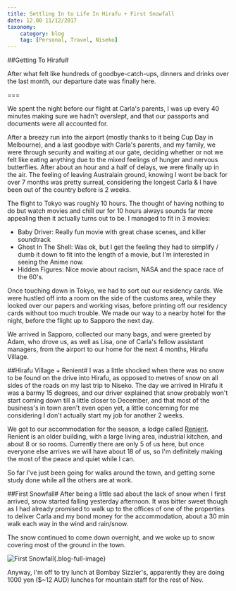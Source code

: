 ```yaml
---
title: Settling In to Life In Hirafu + First Snowfall
date: 12.00 11/12/2017 
taxonomy:
    category: blog
    tag: [Personal, Travel, Niseko]
---
```


##Getting To Hirafu#

After what felt like hundreds of goodbye-catch-ups, dinners and drinks over the last month, our departure date was finally here. 

===

We spent the night before our flight at Carla's parents, I was up every 40 minutes making sure we hadn't overslept, and that our passports and documents were all accounted for.

After a breezy run into the airport (mostly thanks to it being Cup Day in Melbourne), and a last goodbye with Carla's parents, and my family, we were through security and waiting at our gate, deciding whether or not we felt like eating anything due to the mixed feelings of hunger and nervous butterflies. After about an hour and a half of delays, we were finally up in the air. The feeling of leaving Australain ground, knowing I wont be back for over 7 months was pretty surreal, considering the longest Carla & I have been out of the country before is 2 weeks.

The flight to Tokyo was roughly 10 hours. The thought of having nothing to do but watch movies and chill our for 10 hours always sounds far more appealing then it actually turns out to be. I managed to fit in 3 movies:
* Baby Driver: Really fun movie with great chase scenes, and killer soundtrack
* Ghost In The Shell: Was ok, but I get the feeling they had to simplify / dumb it down to fit into the length of a movie, but I'm interested in seeing the Anime now.
* Hidden Figures: Nice movie about racism, NASA and the space race of the 60's.

Once touching down in Tokyo, we had to sort out our residency cards. We were hustled off into a room on the side of the customs area, while they looked over our papers and working visas, before printing off our residency cards without too much trouble. We made our way to a nearby hotel for the night, before the flight up to Sapporo the next day.

We arrived in Sapporo, collected our many bags, and were greeted by Adam, who drove us, as well as Lisa, one of Carla's fellow assistant managers, from the airport to our home for the next 4 months, Hirafu Village.

##Hirafu Village + Renient#
I was a little shocked when there was no snow to be found on the drive into Hirafu, as opposed to metres of snow on all sides of the roads on my last trip to Niseko. The day we arrived in Hirafu it was a barmy 15 degrees, and our driver explained that snow probably won't start coming down till a little closer to December, and that most of the business's in town aren't even open yet, a little concerning for me considering I don't actually start my job for another 2 weeks.

We got to our accommodation for the season, a lodge called [Renient](http://nbgdev.com.au/user/pages/images/renient-yotei.jpg). Renient is an older building, with a large living area, industrial kitchen, and about 8 or so rooms. Currently there are only 5 of us here, but once everyone else arrives we will have about 18 of us, so I'm definitely making the most of the peace and quiet while I can.

So far I've just been going for walks around the town, and getting some study done while all the others are at work.

##First Snowfall#
After being a little sad about the lack of snow when I first arrived, snow started falling yesterday afternoon. It was bitter sweet though as I had already promised to walk up to the offices of one of the properties to deliver Carla and my bond money for the accommodation, about a 30 min walk each way in the wind and rain/snow.

The snow continued to come down overnight, and we woke up to snow covering most of the ground in the town.

![First Snowfall](user://pages/images/first-snow.jpg){.blog-full-image}

Anyway, I'm off to try lunch at Bombay Sizzler's, apparently they are doing 1000 yen ($~12 AUD) lunches for mountain staff for the rest of Nov.

 